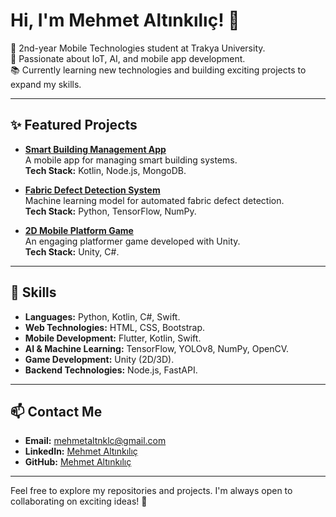 # Hi, I'm Mehmet Altınkılıç! 👋

🚀 2nd-year Mobile Technologies student at Trakya University.  
🌟 Passionate about IoT, AI, and mobile app development.  
📚 Currently learning new technologies and building exciting projects to expand my skills.

---

## ✨ Featured Projects

- **[Smart Building Management App](https://github.com/goldsword27/smart-building-automation)**  
  A mobile app for managing smart building systems.  
  **Tech Stack:** Kotlin, Node.js, MongoDB.  

- **[Fabric Defect Detection System](https://github.com/goldsword27/YOLOv8-MobileApp)**  
  Machine learning model for automated fabric defect detection.  
  **Tech Stack:** Python, TensorFlow, NumPy.  

- **[2D Mobile Platform Game](https://github.com/goldsword27/red-in-sky-2d-platformer)**  
  An engaging platformer game developed with Unity.  
  **Tech Stack:** Unity, C#.  

---

## 🔧 Skills

- **Languages:** Python, Kotlin, C#, Swift.  
- **Web Technologies:** HTML, CSS, Bootstrap.  
- **Mobile Development:** Flutter, Kotlin, Swift.  
- **AI & Machine Learning:** TensorFlow, YOLOv8, NumPy, OpenCV.  
- **Game Development:** Unity (2D/3D).  
- **Backend Technologies:** Node.js, FastAPI.  

---

## 📫 Contact Me

- **Email:** mehmetaltnklc@gmail.com  
- **LinkedIn:** [Mehmet Altınkılıç](https://www.linkedin.com/in/mehmet-altınkılıç-99b5a5288)  
- **GitHub:** [Mehmet Altınkılıç](https://github.com/goldsword27)  

---

Feel free to explore my repositories and projects. I'm always open to collaborating on exciting ideas! 🚀
